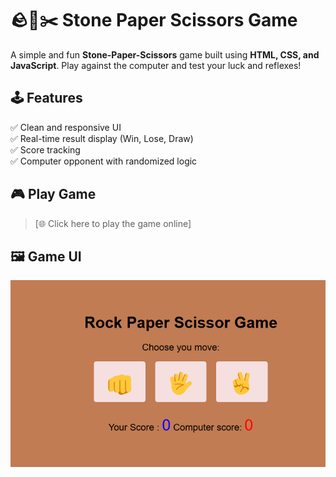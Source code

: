 # 🪨📄✂️ Stone Paper Scissors Game

A simple and fun **Stone-Paper-Scissors** game built using **HTML, CSS, and JavaScript**. Play against the computer and test your luck and reflexes!

## 🕹️ Features

✅ Clean and responsive UI  
✅ Real-time result display (Win, Lose, Draw)  
✅ Score tracking  
✅ Computer opponent with randomized logic   

## 🎮 Play Game

> [🌐 Click here to play the game online]

## 🖼️ Game UI

![View Game UI](Screenshot.png)
